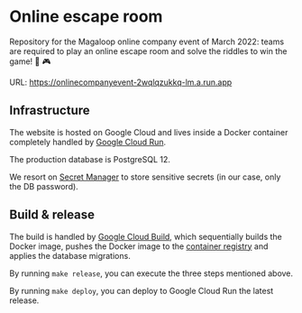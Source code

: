 # Online escape room

Repository for the Magaloop online company event of March 2022: teams are required to play an online escape room and solve the riddles to win the game! 🎲 🎮

URL: https://onlinecompanyevent-2wqlqzukkq-lm.a.run.app

## Infrastructure
The website is hosted on Google Cloud and lives inside a Docker container completely handled by [Google Cloud Run](https://cloud.google.com/run).

The production database is PostgreSQL 12.

We resort on [Secret Manager](https://cloud.google.com/secret-manager) to store sensitive secrets (in our case, only the DB password).

## Build & release
The build is handled by [Google Cloud Build](https://cloud.google.com/build), which sequentially builds the Docker image, pushes the Docker image to the [container registry](https://cloud.google.com/container-registry/pricing) and applies the database migrations.

By running `make release`, you can execute the three steps mentioned above.

By running `make deploy`, you can deploy to Google Cloud Run the latest release.
